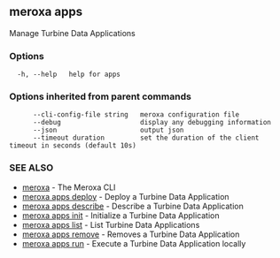 ## meroxa apps

Manage Turbine Data Applications

### Options

```
  -h, --help   help for apps
```

### Options inherited from parent commands

```
      --cli-config-file string   meroxa configuration file
      --debug                    display any debugging information
      --json                     output json
      --timeout duration         set the duration of the client timeout in seconds (default 10s)
```

### SEE ALSO

* [meroxa](meroxa.md)	 - The Meroxa CLI
* [meroxa apps deploy](meroxa_apps_deploy.md)	 - Deploy a Turbine Data Application
* [meroxa apps describe](meroxa_apps_describe.md)	 - Describe a Turbine Data Application
* [meroxa apps init](meroxa_apps_init.md)	 - Initialize a Turbine Data Application
* [meroxa apps list](meroxa_apps_list.md)	 - List Turbine Data Applications
* [meroxa apps remove](meroxa_apps_remove.md)	 - Removes a Turbine Data Application
* [meroxa apps run](meroxa_apps_run.md)	 - Execute a Turbine Data Application locally

